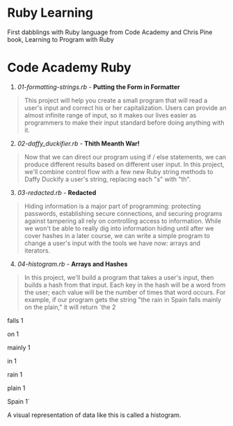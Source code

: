 # Ruby Learning
First dabblings with Ruby language from Code Academy and Chris Pine book, Learning to Program with Ruby

# Code Academy Ruby
1. *01-formatting-strings.rb* - **Putting the Form in Formatter**
> This project will help you create a small program that will read a user's input and correct his or her capitalization. Users can provide an almost infinite range of input, so it makes our lives easier as programmers to make their input standard before doing anything with it.

2. *02-daffy_duckifier.rb* - **Thith Meanth War!**
> Now that we can direct our program using if / else statements, we can produce different results based on different user input. In this project, we'll combine control flow with a few new Ruby string methods to Daffy Duckify a user's string, replacing each "s" with "th".

3. *03-redacted.rb* - **Redacted**
> Hiding information is a major part of programming: protecting passwords, establishing secure connections, and securing programs against tampering all rely on controlling access to information. While we won't be able to really dig into information hiding until after we cover hashes in a later course, we can write a simple program to change a user's input with the tools we have now: arrays and iterators.

4. *04-histogram.rb* - **Arrays and Hashes**
> In this project, we'll build a program that takes a user's input, then builds a hash from that input. Each key in the hash will be a word from the user; each value will be the number of times that word occurs. For example, if our program gets the string "the rain in Spain falls mainly on the plain," it will return
`the 2

falls 1

on 1

mainly 1

in 1

rain 1

plain 1

Spain 1`

A visual representation of data like this is called a histogram.

